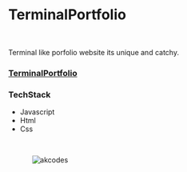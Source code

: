 
<h1>TerminalPortfolio</h1>
<br/>
<p>Terminal like porfolio website its unique and catchy.</p>
<h3><a href="https://akcodes.herokuapp.com/">TerminalPortfolio</a></h3>
<h3>TechStack</h3>
<ul>
<li>Javascript</li>
<li>Html</li>
<li>Css</li>
<ul/>
<br/>





![akcodes](https://user-images.githubusercontent.com/63549062/184575168-2c01208b-7ee2-40af-bd07-9beca33d1657.gif)
